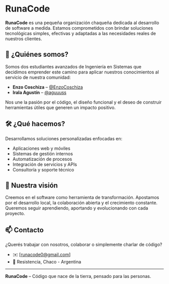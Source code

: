 # RunaCode

**RunaCode** es una pequeña organización chaqueña dedicada al desarrollo de software a medida. Estamos comprometidos con brindar soluciones tecnológicas simples, efectivas y adaptadas a las necesidades reales de nuestros clientes.

## 👥 ¿Quiénes somos?

Somos dos estudiantes avanzados de Ingeniería en Sistemas que decidimos emprender este camino para aplicar nuestros conocimientos al servicio de nuestra comunidad:

- **Enzo Coschiza** – [@EnzoCoschiza](https://github.com/EnzoCoschiza)  
- **Irala Agustín** – [@aguuuss](https://github.com/aguuuss)

Nos une la pasión por el código, el diseño funcional y el deseo de construir herramientas útiles que generen un impacto positivo.

## 🛠️ ¿Qué hacemos?

Desarrollamos soluciones personalizadas enfocadas en:

- Aplicaciones web y móviles
- Sistemas de gestión internos
- Automatización de procesos
- Integración de servicios y APIs
- Consultoría y soporte técnico

## 🌱 Nuestra visión

Creemos en el software como herramienta de transformación. Apostamos por el desarrollo local, la colaboración abierta y el crecimiento constante. Queremos seguir aprendiendo, aportando y evolucionando con cada proyecto.

## 📫 Contacto

¿Querés trabajar con nosotros, colaborar o simplemente charlar de código?

- ✉️ [runacode0@gmail.com] 
- 📍 Resistencia, Chaco - Argentina

---

**RunaCode** – Código que nace de la tierra, pensado para las personas.
